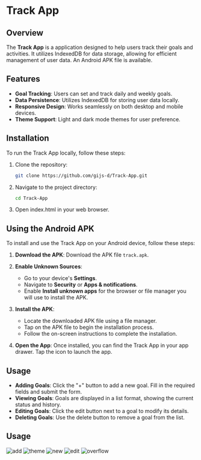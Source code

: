# Track App

## Overview

The **Track App** is a application designed to help users track their goals and activities. It utilizes IndexedDB for data storage, allowing for efficient management of user data. An Android APK file is available.

## Features

-   **Goal Tracking**: Users can set and track daily and weekly goals.
-   **Data Persistence**: Utilizes IndexedDB for storing user data locally.
-   **Responsive Design**: Works seamlessly on both desktop and mobile devices.
-   **Theme Support**: Light and dark mode themes for user preference.

## Installation

To run the Track App locally, follow these steps:

1. Clone the repository:
    ```bash
    git clone https://github.com/gijs-d/Track-App.git
    ```
2. Navigate to the project directory:
    ```bash
    cd Track-App
    ```
3. Open index.html in your web browser.

## Using the Android APK

To install and use the Track App on your Android device, follow these steps:

1. **Download the APK**: Download the APK file `track.apk`.

2. **Enable Unknown Sources**:

    - Go to your device's **Settings**.
    - Navigate to **Security** or **Apps & notifications**.
    - Enable **Install unknown apps** for the browser or file manager you will use to install the APK.

3. **Install the APK**:

    - Locate the downloaded APK file using a file manager.
    - Tap on the APK file to begin the installation process.
    - Follow the on-screen instructions to complete the installation.

4. **Open the App**: Once installed, you can find the Track App in your app drawer. Tap the icon to launch the app.

## Usage

-   **Adding Goals**: Click the \"+\" button to add a new goal. Fill in the required fields and submit the form.
-   **Viewing Goals**: Goals are displayed in a list format, showing the current status and history.
-   **Editing Goals**: Click the edit button next to a goal to modify its details.
-   **Deleting Goals**: Use the delete button to remove a goal from the list.

## Usage

![add](./screenshots/add.gif)
![theme](./screenshots/theme.gif)
![new](./screenshots/new.gif)
![edit](./screenshots/edit.gif)
![overflow](./screenshots/overflow.gif)

